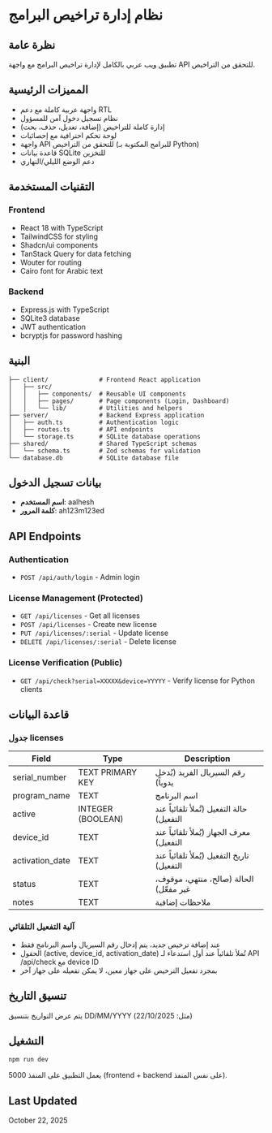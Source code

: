 # نظام إدارة تراخيص البرامج

## نظرة عامة
تطبيق ويب عربي بالكامل لإدارة تراخيص البرامج مع واجهة API للتحقق من التراخيص.

## المميزات الرئيسية
- واجهة عربية كاملة مع دعم RTL
- نظام تسجيل دخول آمن للمسؤول
- إدارة كاملة للتراخيص (إضافة، تعديل، حذف، بحث)
- لوحة تحكم احترافية مع إحصائيات
- واجهة API للتحقق من التراخيص (للبرامج المكتوبة بـ Python)
- قاعدة بيانات SQLite للتخزين
- دعم الوضع الليلي/النهاري

## التقنيات المستخدمة
### Frontend
- React 18 with TypeScript
- TailwindCSS for styling
- Shadcn/ui components
- TanStack Query for data fetching
- Wouter for routing
- Cairo font for Arabic text

### Backend
- Express.js with TypeScript
- SQLite3 database
- JWT authentication
- bcryptjs for password hashing

## البنية
```
├── client/              # Frontend React application
│   ├── src/
│   │   ├── components/  # Reusable UI components
│   │   ├── pages/       # Page components (Login, Dashboard)
│   │   └── lib/         # Utilities and helpers
├── server/              # Backend Express application
│   ├── auth.ts          # Authentication logic
│   ├── routes.ts        # API endpoints
│   └── storage.ts       # SQLite database operations
├── shared/              # Shared TypeScript schemas
│   └── schema.ts        # Zod schemas for validation
└── database.db          # SQLite database file
```

## بيانات تسجيل الدخول
- **اسم المستخدم**: aalhesh
- **كلمة المرور**: ah123m123ed

## API Endpoints

### Authentication
- `POST /api/auth/login` - Admin login

### License Management (Protected)
- `GET /api/licenses` - Get all licenses
- `POST /api/licenses` - Create new license
- `PUT /api/licenses/:serial` - Update license
- `DELETE /api/licenses/:serial` - Delete license

### License Verification (Public)
- `GET /api/check?serial=XXXXX&device=YYYYY` - Verify license for Python clients

## قاعدة البيانات
### جدول licenses
| Field | Type | Description |
|-------|------|-------------|
| serial_number | TEXT PRIMARY KEY | رقم السيريال الفريد (يُدخل يدوياً) |
| program_name | TEXT | اسم البرنامج |
| active | INTEGER (BOOLEAN) | حالة التفعيل (تُملأ تلقائياً عند التفعيل) |
| device_id | TEXT | معرف الجهاز (يُملأ تلقائياً عند التفعيل) |
| activation_date | TEXT | تاريخ التفعيل (يُملأ تلقائياً عند التفعيل) |
| status | TEXT | الحالة (صالح، منتهي، موقوف، غير مفعّل) |
| notes | TEXT | ملاحظات إضافية |

### آلية التفعيل التلقائي
- عند إضافة ترخيص جديد، يتم إدخال رقم السيريال واسم البرنامج فقط
- الحقول (active, device_id, activation_date) تُملأ تلقائياً عند أول استدعاء لـ API /api/check مع device ID
- بمجرد تفعيل الترخيص على جهاز معين، لا يمكن تفعيله على جهاز آخر

## تنسيق التاريخ
يتم عرض التواريخ بتنسيق DD/MM/YYYY (مثل: 22/10/2025)

## التشغيل
```bash
npm run dev
```

يعمل التطبيق على المنفذ 5000 (frontend + backend على نفس المنفذ).

## Last Updated
October 22, 2025
